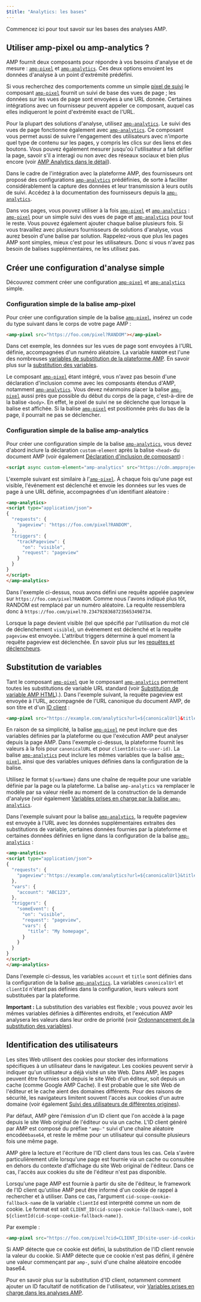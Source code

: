 ```yaml
---
$title: "Analytics: les bases"
---
```


Commencez ici pour tout savoir sur les bases des analyses AMP.

## Utiliser amp-pixel ou amp-analytics ? <a name="use-amp-pixel-or-amp-analytics"></a>

AMP fournit deux composants pour répondre à vos besoins d'analyse et de mesure :
[`amp-pixel`](../../../../documentation/components/reference/amp-pixel.md) et
[`amp-analytics`](../../../../documentation/components/reference/amp-analytics.md).
Ces deux options envoient les données d'analyse à un point d'extrémité prédéfini.

Si vous recherchez des comportements comme un simple
[pixel de suivi](https://en.wikipedia.org/wiki/Web_beacon#Implementation)
le composant [`amp-pixel`](../../../../documentation/components/reference/amp-pixel.md) fournit un suivi de base des vues de page ;
les données sur les vues de page sont envoyées à une URL donnée.
Certaines intégrations avec un fournisseur peuvent appeler ce composant,
auquel cas elles indiqueront le point d'extrémité exact de l'URL.

Pour la plupart des solutions d'analyse, utilisez [`amp-analytics`](../../../../documentation/components/reference/amp-analytics.md).
Le suivi des vues de page fonctionne également avec [`amp-analytics`](../../../../documentation/components/reference/amp-analytics.md).
Ce composant vous permet aussi de suivre l'engagement des utilisateurs avec n'importe quel type de contenu sur les pages,
y compris les clics sur des liens et des boutons.
Vous pouvez également mesurer jusqu'où l'utilisateur a fait défiler la page,
savoir s'il a interagi ou non avec des réseaux sociaux et bien plus encore
(voir
[AMP Analytics dans le détail](deep_dive_analytics.md)).

Dans le cadre de l'intégration avec la plateforme AMP,
des fournisseurs ont proposé des configurations [`amp-analytics`](../../../../documentation/components/reference/amp-analytics.md) prédéfinies,
de sorte à faciliter considérablement la capture des données et leur transmission à leurs outils de suivi.
Accédez à la documentation des fournisseurs depuis la
[`amp-analytics`](../../../../documentation/components/reference/amp-analytics.md).

Dans vos pages, vous pouvez utiliser à la fois [`amp-pixel`](../../../../documentation/components/reference/amp-pixel.md) et [`amp-analytics`](../../../../documentation/components/reference/amp-analytics.md) :
[`amp-pixel`](../../../../documentation/components/reference/amp-pixel.md) pour un simple suivi des vues de page
et [`amp-analytics`](../../../../documentation/components/reference/amp-analytics.md) pour tout le reste.
Vous pouvez également ajouter chaque balise plusieurs fois.
Si vous travaillez avec plusieurs fournisseurs de solutions d'analyse,
vous aurez besoin d'une balise par solution.
Rappelez-vous que plus les pages AMP sont simples, mieux c'est pour les utilisateurs.
Donc si vous n'avez pas besoin de balises supplémentaires, ne les utilisez pas.

## Créer une configuration d'analyse simple

Découvrez comment créer une configuration
[`amp-pixel`](../../../../documentation/components/reference/amp-pixel.md) et
[`amp-analytics`](../../../../documentation/components/reference/amp-analytics.md) simple.

### Configuration simple de la balise amp-pixel

Pour créer une configuration simple de la balise [`amp-pixel`](../../../../documentation/components/reference/amp-pixel.md),
insérez un code du type suivant dans le corps de votre page AMP :

```html
<amp-pixel src="https://foo.com/pixel?RANDOM"></amp-pixel>
```

Dans cet exemple,
les données sur les vues de page sont envoyées à l'URL définie, accompagnées d'un numéro aléatoire.
La variable `RANDOM` est l'une des nombreuses
[variables de substitution de la plateforme AMP](https://github.com/ampproject/amphtml/blob/master/spec/amp-var-substitutions.md).
En savoir plus sur la
[substitution des variables](analytics_basics.md#variable-substitution).

Le composant [`amp-pixel`](../../../../documentation/components/reference/amp-pixel.md)
étant intégré,
vous n'avez pas besoin d'une déclaration d'inclusion comme avec
les composants étendus d'AMP, notamment [`amp-analytics`](../../../../documentation/components/reference/amp-analytics.md).
Vous devez néanmoins placer la balise [`amp-pixel`](../../../../documentation/components/reference/amp-pixel.md) aussi près que possible
du début du corps de la page, c'est-à-dire de la balise `<body>`.
En effet, le pixel de suivi ne se déclenche que lorsque la balise est affichée.
Si la balise [`amp-pixel`](../../../../documentation/components/reference/amp-pixel.md) est positionnée près du bas de la page,
il pourrait ne pas se déclencher.

### Configuration simple de la balise amp-analytics

Pour créer une configuration simple de la balise
[`amp-analytics`](../../../../documentation/components/reference/amp-analytics.md),
vous devez d'abord inclure la déclaration `custom-element`
après la balise `<head>` du document AMP (voir également
[Déclaration d'inclusion de composant](../../../../documentation/components/index.html)) :

```html
<script async custom-element="amp-analytics" src="https://cdn.ampproject.org/v0/amp-analytics-0.1.js"></script>
```

L'exemple suivant est similaire à l'[`amp-pixel`](../../../../documentation/components/reference/amp-pixel.md).
À chaque fois qu'une page est visible,
l'événement est déclenché et
envoie les données sur les vues de page à une URL définie, accompagnées d'un identifiant aléatoire :

```html
<amp-analytics>
<script type="application/json">
{
  "requests": {
    "pageview": "https://foo.com/pixel?RANDOM",
  },
  "triggers": {
    "trackPageview": {
      "on": "visible",
      "request": "pageview"
    }
  }
}
</script>
</amp-analytics>
```

Dans l'exemple ci-dessus, nous avons défini une requête appelée pageview sur `https://foo.com/pixel?RANDOM`. Comme nous l'avons indiqué plus tôt, RANDOM est remplacé par un numéro aléatoire. La requête ressemblera donc à `https://foo.com/pixel?0.23479283687235653498734`.

Lorsque la page devient visible
(tel que spécifié par l'utilisation du mot clé de déclenchement `visible`),
un événement est déclenché et la requête `pageview` est envoyée.
L'attribut triggers détermine à quel moment la requête pageview est déclenchée.
En savoir plus sur les [requêtes et déclencheurs](deep_dive_analytics.md#requests-triggers--transports).

## Substitution de variables <a name="variable-substitution"></a>

Tant le composant [`amp-pixel`](../../../../documentation/components/reference/amp-pixel.md) que le composant
[`amp-analytics`](../../../../documentation/components/reference/amp-analytics.md)
permettent toutes les substitutions de variable URL standard (voir
[Substitution de variable AMP HTML](https://github.com/ampproject/amphtml/blob/master/spec/amp-var-substitutions.md)).).
Dans l'exemple suivant,
la requête pageview est envoyée à l'URL,
accompagnée de l'URL canonique du document AMP, de son titre et d'un
[ID client](analytics_basics.md#user-identification) :

```html
<amp-pixel src="https://example.com/analytics?url=${canonicalUrl}&title=${title}&clientId=${clientId(site-user-id)}"></amp-pixel>
```

En raison de sa simplicité,
la balise [`amp-pixel`](../../../../documentation/components/reference/amp-pixel.md) ne peut inclure que des variables définies par la plateforme
ou que l'exécution AMP peut analyser depuis la page AMP.
Dans l'exemple ci-dessus,
la plateforme fournit les valeurs à la fois pour
`canonicalURL` et pour `clientId(site-user-id)`.
La balise [`amp-analytics`](../../../../documentation/components/reference/amp-analytics.md) peut inclure les mêmes variables que la balise [`amp-pixel`](../../../../documentation/components/reference/amp-pixel.md),
ainsi que des variables uniques définies dans la configuration de la balise.

Utilisez le format `${varName}` dans une chaîne de requête pour une variable
définie par la page ou la plateforme.
La balise `amp-analytics` va remplacer le modèle par sa valeur réelle
au moment de la construction de la demande d'analyse (voir également
[Variables prises en charge par la balise `amp-analytics`](../../../../documentation/components/reference/amp-analytics.md).

Dans l'exemple suivant pour la balise [`amp-analytics`](../../../../documentation/components/reference/amp-analytics.md),
la requête pageview est envoyée à l'URL
avec les données supplémentaires extraites des substitutions de variable,
certaines données fournies par la plateforme
et certaines données définies en ligne
dans la configuration de la balise [`amp-analytics`](../../../../documentation/components/reference/amp-analytics.md) :

```html
<amp-analytics>
<script type="application/json">
{
  "requests": {
    "pageview":"https://example.com/analytics?url=${canonicalUrl}&title=${title}&acct=${account}&clientId=${clientId(site-user-id)}",
  },
  "vars": {
    "account": "ABC123",
  },
  "triggers": {
    "someEvent": {
      "on": "visible",
      "request": "pageview",
      "vars": {
        "title": "My homepage",
      }
    }
  }
}
</script>
</amp-analytics>
```

Dans l'exemple ci-dessus,
les variables `account` et `title` sont définies
dans la configuration de la balise [`amp-analytics`](../../../../documentation/components/reference/amp-analytics.md).
La variables `canonicalUrl` et `clientId` n'étant pas définies dans la configuration,
leurs valeurs sont substituées par la plateforme.

**Important :** La substitution des variables est flexible ;
vous pouvez avoir les mêmes variables définies à différentes endroits,
et l'exécution AMP analysera les valeurs dans leur ordre de priorité
(voir [Ordonnancement de la substitution des variables](deep_dive_analytics.md#variable-substitution-ordering)).

## Identification des utilisateurs <a name="user-identification"></a>

Les sites Web utilisent des cookies pour stocker des informations spécifiques à un utilisateur dans le navigateur.
Les cookies peuvent servir à indiquer qu'un utilisateur a déjà visité un site Web.
Dans AMP,
les pages peuvent être fournies soit depuis le site Web d'un éditeur, soit depuis un cache
(comme Google AMP Cache).
Il est probable que le site Web de l'éditeur et le cache aient des domaines différents.
Pour des raisons de sécurité,
les navigateurs limitent souvent l'accès aux cookies d'un autre domaine
(voir également
[Suivi des utilisateurs de différentes origines](https://github.com/ampproject/amphtml/blob/master/extensions/amp-analytics/cross-origin-tracking.md)).

Par défaut,
AMP gère l'émission d'un ID client que l'on accède à la page depuis le site Web original de l'éditeur ou via un cache.
L'ID client généré par AMP est composé du préfixe `"amp-"`
suivi d'une chaîne aléatoire encodée`base64`, et reste le même
pour un utilisateur qui consulte plusieurs fois une même page.

AMP gère la lecture et l'écriture de l'ID client dans tous les cas.
Cela s'avère particulièrement utile lorsqu'une page est fournie
via un cache ou consultée en dehors du contexte d'affichage
du site Web original de l'éditeur.
Dans ce cas, l'accès aux cookies du site de l'éditeur n'est pas disponible.

Lorsqu'une page AMP est fournie à partir du site de l'éditeur,
le framework de l'ID client qu'utilise AMP peut être informé d'un cookie
de rappel à rechercher et à utiliser.
Dans ce cas,
l'argument `cid-scope-cookie-fallback-name` de la variable `clientId`
est interprété comme un nom de cookie.
Le format est soit
`CLIENT_ID(cid-scope-cookie-fallback-name)`, soit
`${clientId(cid-scope-cookie-fallback-name)}`.

Par exemple :

```html
<amp-pixel src="https://foo.com/pixel?cid=CLIENT_ID(site-user-id-cookie-fallback-name)"></amp-pixel>
```

Si AMP détecte que ce cookie est défini,
la substitution de l'ID client renvoie la valeur du cookie.
Si AMP détecte que ce cookie n'est pas défini,
il génère une valeur commençant par `amp-`,
suivi d'une chaîne aléatoire encodée base64.

Pour en savoir plus sur la substitution d'ID client,
notamment comment ajouter un ID facultatif de notification de l'utilisateur, voir
[Variables prises en charge dans les analyses AMP](https://github.com/ampproject/amphtml/blob/master/extensions/amp-analytics/analytics-vars.md).

